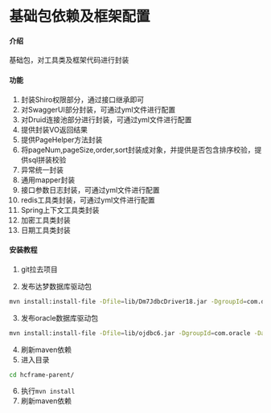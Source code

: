 # 基础包依赖及框架配置

#### 介绍
基础包，对工具类及框架代码进行封装

#### 功能
1. 封装Shiro权限部分，通过接口继承即可
2. 对SwaggerUI部分封装，可通过yml文件进行配置
3. 对Druid连接池部分进行封装，可通过yml文件进行配置
4. 提供封装VO返回结果
5. 提供PageHelper方法封装
6. 将pageNum,pageSize,order,sort封装成对象，并提供是否包含排序校验，提供sql拼装校验
7. 异常统一封装
8. 通用mapper封装
9. 接口参数日志封装，可通过yml文件进行配置
10. redis工具类封装，可通过yml文件进行配置
11. Spring上下文工具类封装
12. 加密工具类封装
13. 日期工具类封装


#### 安装教程

1.  git拉去项目
 
2.  发布达梦数据库驱动包
```bash
mvn install:install-file -Dfile=lib/Dm7JdbcDriver18.jar -DgroupId=com.dm -DartifactId=Dm7JdbcDriver -Dversion=1.8 -Dpackaging=jar 
``` 
3.  发布oracle数据库驱动包
```bash
mvn install:install-file -Dfile=lib/ojdbc6.jar -DgroupId=com.oracle -DartifactId=ojdbc6 -Dversion=11.2.0.4 -Dpackaging=jar
``` 
4.  刷新maven依赖
5.  进入目录
```bash 
cd hcframe-parent/ 
```   
6.  执行``mvn install``
7.  刷新maven依赖
